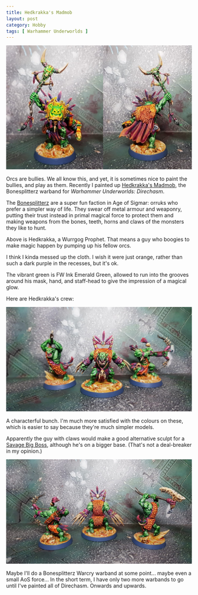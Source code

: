 ```yaml
---
title: Hedkrakka's Madmob
layout: post
category: Hobby
tags: [ Warhammer Underworlds ]
---
```


![Hedkrakka, the Wurrgog Prophet](/images/2022/05/hobby/kedkakka.jpg)

Orcs are bullies. We all know this, and yet, it is sometimes nice to paint the bullies, and play as them. Recently I painted up [Hedkrakka's Madmob](https://www.games-workshop.com/en-GB/WHU-Hedkrakkas-Madmob-EN-2021), the Bonesplitterz warband for *Warhammer Underworlds: Direchasm*.

<!--more-->

The [Bonesplitterz](https://ageofsigmar.lexicanum.com/wiki/Bonesplitterz) are a super fun faction in Age of Sigmar: orruks who prefer a simpler way of life. They swear off metal armour and weaponry, putting their trust instead in primal magical force to protect them and making weapons from the bones, teeth, horns and claws of the monsters they like to hunt.

Above is Hedkrakka, a Wurrgog Prophet. That means a guy who boogies to make magic happen by pumping up his fellow orcs.

I think I kinda messed up the cloth. I wish it were just orange, rather than such a dark purple in the recesses, but it's ok.

The vibrant green is FW Ink Emerald Green, allowed to run into the grooves around his mask, hand, and staff-head to give the impression of a magical glow.

Here are Hedkrakka's crew:

![The Madmob, front view](/images/2022/05/hobby/madmob_front.jpg)

A characterful bunch. I'm much more satisfied with the colours on these, which is easier to say because they're much simpler models.

Apparently the guy with claws would make a good alternative sculpt for a [Savage Big Boss](https://www.games-workshop.com/en-GB/Savage-Orruk-Warboss), although he's on a bigger base. (That's not a deal-breaker in my opinion.)

![The Madmob, rear view](/images/2022/05/hobby/madmob_back.jpg)

Maybe I'll do a Bonesplitterz Warcry warband at some point... maybe even a small AoS force... In the short term, I have only two more warbands to go until I've painted all of Direchasm. Onwards and upwards.
